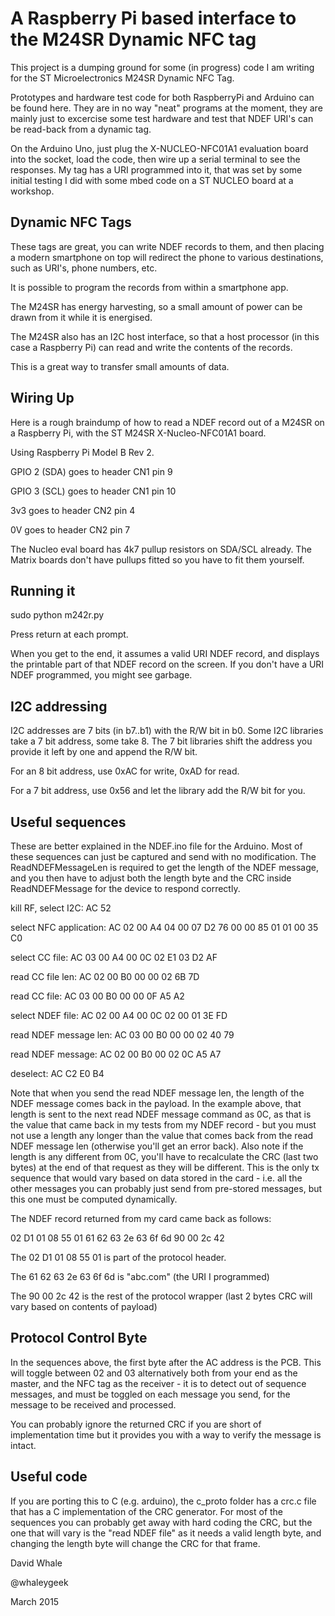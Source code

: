 A Raspberry Pi based interface to the M24SR Dynamic NFC tag
====

This project is a dumping ground for some (in progress) code I am writing
for the ST Microelectronics M24SR Dynamic NFC Tag.

Prototypes and hardware test code for both RaspberryPi and Arduino
can be found here. They are in no way "neat" programs at the moment,
they are mainly just to excercise some test hardware and test that
NDEF URI's can be read-back from a dynamic tag.

On the Arduino Uno, just plug the X-NUCLEO-NFC01A1 evaluation board into
the socket, load the code, then wire up a serial terminal to see the
responses. My tag has a URI programmed into it, that was set by some
initial testing I did with some mbed code on a ST NUCLEO board at
a workshop.


Dynamic NFC Tags
----

These tags are great, you can write NDEF records to them, and then placing a modern 
smartphone on top will redirect the phone to various destinations, such as URI's, 
phone numbers, etc.

It is possible to program the records from within a smartphone app.

The M24SR has energy harvesting, so a small amount of power can be drawn from it while it
is energised.

The M24SR also has an I2C host interface, so that a host processor (in this case a Raspberry Pi)
can read and write the contents of the records.

This is a great way to transfer small amounts of data.


Wiring Up
----

Here is a rough braindump of how to read a NDEF record out of a M24SR
on a Raspberry Pi, with the ST M24SR X-Nucleo-NFC01A1 board.

Using Raspberry Pi Model B Rev 2.

GPIO 2 (SDA) goes to header CN1 pin 9

GPIO 3 (SCL) goes to header CN1 pin 10

3v3 goes to header CN2 pin 4

0V goes to header CN2 pin 7

The Nucleo eval board has 4k7 pullup resistors on SDA/SCL already.
The Matrix boards don't have pullups fitted so you have to fit them yourself.


Running it
----

sudo python m242r.py

Press return at each prompt.

When you get to the end, it assumes a valid URI NDEF record, and displays
the printable part of that NDEF record on the screen. If you don't have a
URI NDEF programmed, you might see garbage.


I2C addressing
----

I2C addresses are 7 bits (in b7..b1) with the R/W bit in b0.
Some I2C libraries take a 7 bit address, some take 8. The 7 bit
libraries shift the address you provide it left by one and append
the R/W bit.

For an 8 bit address, use 0xAC for write, 0xAD for read.

For a 7 bit address, use 0x56 and let the library add the R/W bit for you.



Useful sequences
----

These are better explained in the NDEF.ino file for the Arduino.
Most of these sequences can just be captured and send with no
modification. The ReadNDEFMessageLen is required to get the length of the
NDEF message, and you then have to adjust both the length byte and the CRC
inside ReadNDEFMessage for the device to respond correctly.


kill RF, select I2C: AC 52

select NFC application: AC 02 00 A4 04 00 07 D2 76 00 00 85 01 01 00 35 C0

select CC file: AC 03 00 A4 00 0C 02 E1 03 D2 AF

read CC file len: AC 02 00 B0 00 00 02 6B 7D

read CC file: AC 03 00 B0 00 00 0F A5 A2

select NDEF file: AC 02 00 A4 00 0C 02 00 01 3E FD

read NDEF message len: AC 03 00 B0 00 00 02 40 79

read NDEF message: AC 02 00 B0 00 02 0C A5 A7

deselect: AC C2 E0 B4

Note that when you send the read NDEF message len, the length of the NDEF message
comes back in the payload. In the example above, that length is sent to the next
read NDEF message command as 0C, as that is the value that came back in my tests
from my NDEF record - but you must not use a length any longer than the value that
comes back from the read NDEF message len (otherwise you'll get an error back).
Also note if the length is any different from 0C, you'll have to recalculate the
CRC (last two bytes) at the end of that request as they will be different. This is
the only tx sequence that would vary based on data stored in the card - i.e. all
the other messages you can probably just send from pre-stored messages, but this
one must be computed dynamically.

The NDEF record returned from my card came back as follows:

02 D1 01 08 55 01 61 62 63 2e 63 6f 6d 90 00 2c 42

The 02 D1 01 08 55 01 is part of the protocol header.

The 61 62 63 2e 63 6f 6d is "abc.com" (the URI I programmed)

The 90 00 2c 42 is the rest of the protocol wrapper (last 2 bytes CRC will vary
based on contents of payload)


Protocol Control Byte
----

In the sequences above, the first byte after the AC address is the PCB. This 
will toggle between 02 and 03 alternatively both from your end as the master,
and the NFC tag as the receiver - it is to detect out of sequence messages, 
and must be toggled on each message you send, for the message to be received
and processed.

You can probably ignore the returned CRC if you are short of implementation
time but it provides you with a way to verify the message is intact.



Useful code
----

If you are porting this to C (e.g. arduino), the c_proto folder has a crc.c file
that has a C implementation of the CRC generator. For most of the sequences you can
probably get away with hard coding the CRC, but the one that will vary is the
"read NDEF file" as it needs a valid length byte, and changing the length byte
will change the CRC for that frame.





David Whale

@whaleygeek

March 2015

